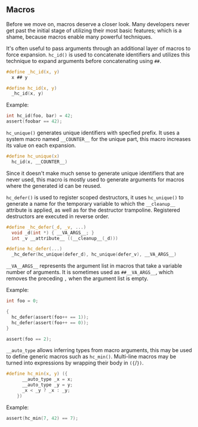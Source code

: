 ## Macros
Before we move on, macros deserve a closer look. Many developers never get past the initial stage of utilizing their most basic features; which is a shame, because macros enable many powerful techniques.

It's often useful to pass arguments through an additional layer of macros to force expansion. `hc_id()` is used to concatenate identifiers and utilizes this technique to expand arguments before concatenating using `##`.

```C
#define _hc_id(x, y)
  x ## y

#define hc_id(x, y)
  _hc_id(x, y)
```

Example:
```C
int hc_id(foo, bar) = 42;
assert(foobar == 42);
```

`hc_unique()` generates unique identifiers with specfied prefix. It uses a system macro named `__COUNTER__` for the unique part, this macro increases its value on each expansion.

```C
#define hc_unique(x)
  hc_id(x, __COUNTER__)
```

Since it doesn't make much sense to generate unique identifiers that are never used, this macro is mostly used to generate arguments for macros where the generated id can be reused.

`hc_defer()` is used to register scoped destructors, it uses `hc_unique()` to generate a name for the temporary variable to which the `__cleanup__` attribute is applied, as well as for the destructor trampoline. Registered destructors are executed in reverse order.

```C
#define _hc_defer(_d, _v, ...)			
  void _d(int *) { __VA_ARGS__; }		
  int _v __attribute__ ((__cleanup__(_d)))

#define hc_defer(...)
  _hc_defer(hc_unique(defer_d), hc_unique(defer_v), __VA_ARGS__)
```

`__VA__ARGS__` represents the argument list in macros that take a variable number of arguments. It is sometimes used as `##__VA_ARGS__`, which removes the preceding `,` when the argument list is empty.

Example:
```C
int foo = 0;

{
  hc_defer(assert(foo++ == 1));
  hc_defer(assert(foo++ == 0));
}

assert(foo == 2);
```

`__auto_type` allows inferring types from macro arguments, this may be used to define generic macros such as `hc_min()`. Multi-line macros may be turned into expressions by wrapping their body in `({`/`})`.

```C
#define hc_min(x, y) ({				
      __auto_type _x = x;			
      __auto_type _y = y;			
      _x < _y ? _x : _y;			
    })						
```

Example:
```C
assert(hc_min(7, 42) == 7);
```